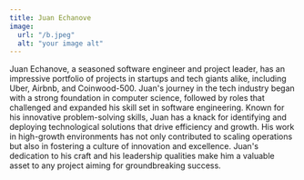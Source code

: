 ```yaml
---
title: Juan Echanove
image:
  url: "/b.jpeg"
  alt: "your image alt"
---
```



Juan Echanove, a seasoned software engineer and project leader, has an impressive portfolio of projects in startups and tech giants alike, including Uber, Airbnb, and Coinwood-500. Juan's journey in the tech industry began with a strong foundation in computer science, followed by roles that challenged and expanded his skill set in software engineering. Known for his innovative problem-solving skills, Juan has a knack for identifying and deploying technological solutions that drive efficiency and growth. His work in high-growth environments has not only contributed to scaling operations but also in fostering a culture of innovation and excellence. Juan's dedication to his craft and his leadership qualities make him a valuable asset to any project aiming for groundbreaking success.
